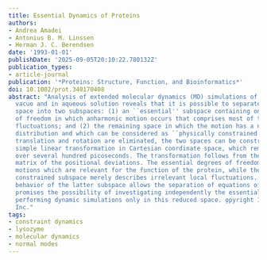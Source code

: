 ```yaml
---
title: Essential Dynamics of Proteins
authors:
- Andrea Amadei
- Antonius B. M. Linssen
- Herman J. C. Berendsen
date: '1993-01-01'
publishDate: '2025-09-05T20:10:22.780132Z'
publication_types:
- article-journal
publication: '*Proteins: Structure, Function, and Bioinformatics*'
doi: 10.1002/prot.340170408
abstract: "Analysis of extended molecular dynamics (MD) simulations of lysozyme in
  vacuo and in aqueous solution reveals that it is possible to separate the configurational
  space into two subspaces: (1) an ``essential'' subspace containing only a few degrees
  of freedom in which anharmonic motion occurs that comprises most of the positional
  fluctuations; and (2) the remaining space in which the motion has a narrow Gaussian
  distribution and which can be considered as ``physically constrained.'' If overall
  translation and rotation are eliminated, the two spaces can be constructed by a
  simple linear transformation in Cartesian coordinate space, which remains valid
  over several hundred picoseconds. The transformation follows from the covariance
  matrix of the positional deviations. The essential degrees of freedom seem to describe
  motions which are relevant for the function of the protein, while the physically
  constrained subspace merely describes irrelevant local fluctuations. The near-constraint
  behavior of the latter subspace allows the separation of equations of motion and
  promises the possibility of investigating independently the essential space and
  performing dynamic simulations only in this reduced space. o̧pyright 1993 Wiley-Liss,
  Inc."
tags:
- constraint dynamics
- lysozyme
- molecular dynamics
- normal modes
---
```

